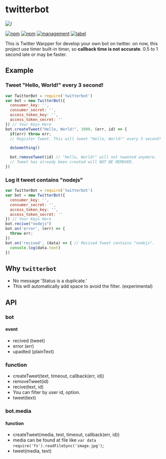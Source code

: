 # twitterbot
![/](https://nodei.co/npm/twitterbot.png?downloads=true&downloadRank=true&stars=true)

[![npm](https://img.shields.io/npm/dt/twitterbot.svg?style=flat-square)](https://www.npmjs.com/package/twitterbot) [![npm](https://img.shields.io/npm/l/twitterbot.svg?style=flat-square)](https://www.npmjs.com/package/twitterbot)
[![management](https://img.shields.io/badge/management-Atus-blue.svg?style=flat-square)](http://www.atus.ml)
[![label](https://img.shields.io/github/issues-raw/badges/teamatus/twitterbot.svg?style=flat-square)](https://github.com/teamatus/twitterbot)

This is Twitter Warpper for develop your own bot on twitter. on now, this project use timer built-in timer, so **callback time is not accurate**. 0.5 to 1 second late or may be faster.

## Example
### Tweet "Hello, World!" every 3 second!
```javascript
var TwitterBot = require('twitterbot')
var bot = new TwitterBot({
  consumer_key: '',
  consumer_secret: '',
  access_token_key: '',
  access_token_secret: ''
}) // Your Keys Here
bot.createTweet("Hello, World!", 3000, (err, id) => {
  if(err) throw err;
  // Register Tweet. This will tweet "Hello, World!" every 3 second!

  doSomething()

  bot.removeTweet(id) // "Hello, World!" will not tweeted anymore.
  // Tweet has already been created will NOT BE REMOVED.
})
```
### Log it tweet contains "nodejs"
```javascript
var TwitterBot = require('twitterbot')
var bot = new TwitterBot({
  consumer_key: '',
  consumer_secret: '',
  access_token_key: '',
  access_token_secret: ''
}) // Your Keys Here
bot.recive("nodejs")
bot.on('error', (err) => {
  throw err;
})
bot.on('recived', (data) => { // Recived Tweet contains "nodejs".
  console.log(data.text)
})
```
## Why `twitterbot`
 * No message 'Status is a duplicate.'
  * This will automatically add space to avoid the filter. (experimental)

## API
### bot
#### event
 * recived (tweet)
 * error (err)
 * upadted (plainText)

### function
 * createTweet(text, timeout, callback(err, id))
 * removeTweet(id)
 * recive(text, id)
  * You can filter by user id, option.
 * tweet(text)

### bot.media
#### function
 * createTweet(media, text, timeout, callback(err, id))
  * media can be found at file like `var data require('fs').readFileSync('image.jpg')`;
 * tweet(media, text)
